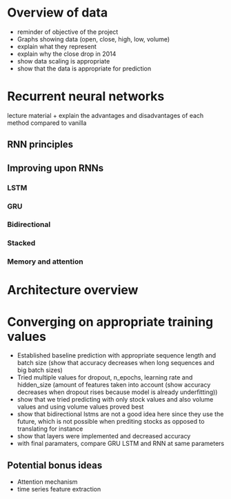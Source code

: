 
# Overview of data
 - reminder of objective of the project
 - Graphs showing data (open, close, high, low, volume)
 - explain what they represent
 - explain why the close drop in 2014
 - show data scaling is appropriate
 - show that the data is appropriate for prediction

# Recurrent neural networks

lecture material + explain the advantages and disadvantages of each method compared to vanilla

## RNN principles
## Improving upon RNNs
### LSTM
### GRU
### Bidirectional
### Stacked
### Memory and attention

# Architecture overview


  

# Converging on appropriate training values

 - Established baseline prediction with appropriate sequence length and batch size (show that accuracy decreases when long sequences and big batch sizes)
 - Tried multiple values for dropout, n_epochs, learning rate and hidden_size (amount of features taken into account (show accuracy decreases when dropout rises because model is already underfitting))
 - show that we tried predicting with only stock values and also volume values and using volume values proved best
 - show that bidirectional lstms are not a good idea here since they use the future, which is not possible when prediting stocks as opposed to translating for instance
 - show that layers were implemented and decreased accuracy
 - with final paramaters, compare GRU LSTM and RNN at same parameters


## Potential bonus ideas

 - Attention mechanism
 - time series feature extraction